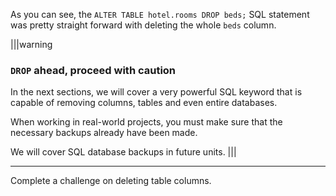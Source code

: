 As you can see, the `ALTER TABLE hotel.rooms DROP beds;` SQL statement was pretty straight forward with deleting the whole `beds` column. 

|||warning
### `DROP` ahead, proceed with caution

In the next sections, we will cover a very powerful SQL keyword that is capable of removing columns, tables and even entire databases.

When working in real-world projects, you must make sure that the necessary backups already have been made.

We will cover SQL database backups in future units.
|||

--- 
Complete a challenge on deleting table columns.